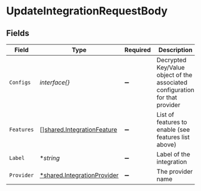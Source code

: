 # UpdateIntegrationRequestBody


## Fields

| Field                                                                        | Type                                                                         | Required                                                                     | Description                                                                  |
| ---------------------------------------------------------------------------- | ---------------------------------------------------------------------------- | ---------------------------------------------------------------------------- | ---------------------------------------------------------------------------- |
| `Configs`                                                                    | *interface{}*                                                                | :heavy_minus_sign:                                                           | Decrypted Key/Value object of the associated configuration for that provider |
| `Features`                                                                   | [][shared.IntegrationFeature](../../models/shared/integrationfeature.md)     | :heavy_minus_sign:                                                           | List of features to enable (see features list above)                         |
| `Label`                                                                      | **string*                                                                    | :heavy_minus_sign:                                                           | Label of the integration                                                     |
| `Provider`                                                                   | [*shared.IntegrationProvider](../../models/shared/integrationprovider.md)    | :heavy_minus_sign:                                                           | The provider name                                                            |